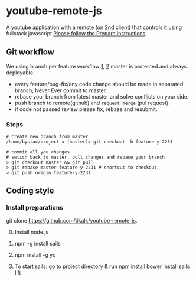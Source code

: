 youtube-remote-js
=================
A youtube application with a remote (on 2nd client) that controls it using fullstack javascript
[Please follow the Prepare instructions](https://github.com/tikalk/youtube-remote-js/wiki/Prepare)

Git workflow
-----

We using branch per feature workflow [1](http://randyfay.com/content/rebase-workflow-git), [2](http://www.atlassian.com/git/workflows#!workflow-feature-branch) master is protected and always deployable.
- every feature/bug-fix/any code change should be made in separated branch, Never Ever commit to master.
- rebase your branch from latest master and solve conflicts on your side.
- push branch to remote(github) and `request merge` (pul request).
- if code not passed review please fix, rebase and resubmit.

### Steps
```
# create new branch from master
/home/bystac/project-x (master)> git checkout -b feature-y-2231

# commit all you changes
# swtich back to master, pull changes and rebase your branch
> git checkout master && git pull
> git rebase master feature-y-2231 # shortcut to checkout 
> git push origin feature-y-2231
```

Coding style
---

### Install preparations
git clone https://github.com/tikalk/youtube-remote-js.


0) Install node.js

1) npm -g install sails
2) npm install -g yo
3) To start sails:
go to project directory & run
	npm install
	bower install
	sails lift
